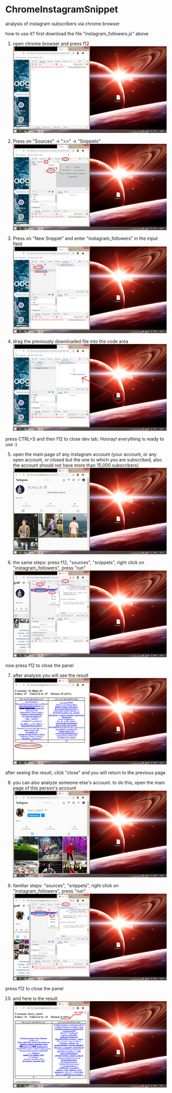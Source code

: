 # ChromeInstagramSnippet
analysis of instagram subscribers via chrome browser

how to use it?
first download the file "instagram_followers.js" above

1. open chrome browser and press f12
![ ](https://github.com/x64BitWorm/ChromeInstagramSnippet/blob/main/help/1.png)

2. Press on "Sources" -> ">>" -> "Snippets"
![ ](https://github.com/x64BitWorm/ChromeInstagramSnippet/blob/main/help/2.png)

3. Press on "New Snippet" and enter "instagram_followers" in the input field
![ ](https://github.com/x64BitWorm/ChromeInstagramSnippet/blob/main/help/3.png)

4. drag the previously downloaded file into the code area
![ ](https://github.com/x64BitWorm/ChromeInstagramSnippet/blob/main/help/4.png)

press CTRL+S and then f12 to close dev tab. 
Hooray! everything is ready to use :)

5. open the main page of any instagram account (your account, or any open account, or closed but the one to which you are subscribed, also the account should not have more than 15,000 subscribers)
![ ](https://github.com/x64BitWorm/ChromeInstagramSnippet/blob/main/help/5.png)

6. the same steps: press f12, "sources", "snippets", right click on "instagram_followers", press "run"
![ ](https://github.com/x64BitWorm/ChromeInstagramSnippet/blob/main/help/6.png)

now press f12 to close the panel

7. after analysis you will see the result
![ ](https://github.com/x64BitWorm/ChromeInstagramSnippet/blob/main/help/7.png)

after seeing the result, click "close" and you will return to the previous page

8. you can also analyze someone else's account. to do this, open the main page of this person's account
![ ](https://github.com/x64BitWorm/ChromeInstagramSnippet/blob/main/help/8.png)

9. familiar steps: "sources", "snippets", right click on "instagram_followers", press "run"
![ ](https://github.com/x64BitWorm/ChromeInstagramSnippet/blob/main/help/9.png)

press f12 to close the panel

10. and here is the result
![ ](https://github.com/x64BitWorm/ChromeInstagramSnippet/blob/main/help/10.png)
